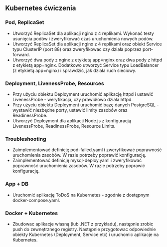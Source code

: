 ## Kubernetes ćwiczenia

### Pod, ReplicaSet
- Utworzyć ReplicaSet dla aplikacji nginx z 4 replikami. Wykonać testy usunięcia podów i zweryfikować czas uruchomienia nowych podów.
- Utworzyć ReplicaSet dla aplikacji nginx z 4 replikami oraz obiekt Service typu ClusterIP (port 88) oraz zweryfikowac czy działa poprzez port-forward.
- Utworzyć dwa pody z nginx z etykietą app=nginx oraz dwa pody z httpd z etykietą app=nginx. Dodatkowo utworzyć Service typu LoadBalancer (z etykietą app=nginx) i sprawdzić, jak działa ruch sieciowy.

### Deployment, LivenessProbe, Resources 
- Przy użyciu obiektu Deployment uruchomić aplikację httpd i ustawić LivenessProbe - weryfikacja, czy prawidłowo działa httpd.
- Przy użyciu obiektu Deployment uruchomić bazę danych PostgreSQL - wystawić niezbędne porty, ustawić limity zasobów oraz ReadinessProbe.
- Utworzyć Deployment dla aplikacji Node.js z konfiguracją LivenessProbe, ReadinessProbe, Resource Limits.


### Troubleshooting
- Zaimplementować definicję pod-failed.yaml i zweryfikować poprawność uruchomienia zasobów. W razie potrzeby poprawić konfigurację.
- Zaimplementować definicję mysql-deploy.yaml i zweryfikować poprawność uruchomienia zasobów. W razie potrzeby poprawić konfigurację.

### App + DB
- Uruchomić aplikację ToDoS na Kubernetes - zgodnie z dostępnym docker-compose.yaml. 

### Docker + Kubernetes
- Zbudowac aplikacje własną (lub .NET z przykładu), następnie zrobic push do zewnętrznego registry. Następnie przygotowac odpowiednie obiekty Kubernetes (Deployment, Service etc) i uruchomic aplikacje na Kubernetes.

